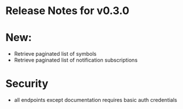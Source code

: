 # Release Notes for v0.3.0

# New:
- Retrieve paginated list of symbols 
- Retrieve paginated list of notification subscriptions

# Security
- all endpoints except documentation requires basic auth credentials